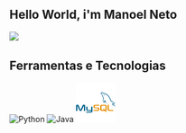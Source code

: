 ## Hello World, i'm Manoel Neto

<a href="mailto:manoelantonio8105@gmail.com">
<img src="https://img.shields.io/badge/Gmail-D14836?style=for-the-badge&logo=gmail&logoColor=white"/>
</a>

## Ferramentas e Tecnologias

<img src="https://cdn.jsdelivr.net/gh/devicons/devicon/icons/python/python-original.svg" alt="Python" width="70" height="70"/> <img src="https://cdn.jsdelivr.net/gh/devicons/devicon/icons/java/java-plain.svg" alt="Java" width="70" height="70"/> <img src="https://raw.githubusercontent.com/devicons/devicon/master/icons/mysql/mysql-original-wordmark.svg" alt="MySQL Workbench" width="70" height="70"/>
